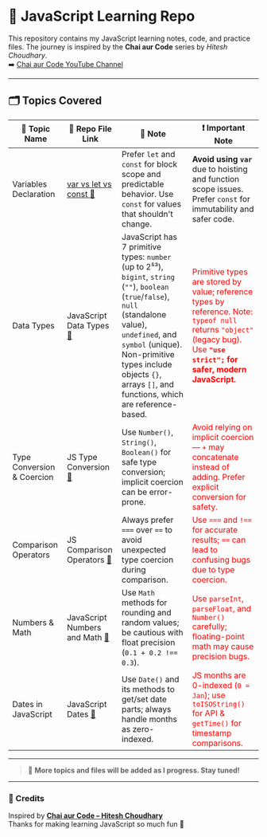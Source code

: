 # 📘 JavaScript Learning Repo

This repository contains my JavaScript learning notes, code, and practice files. The journey is inspired by the **Chai aur Code** series by _Hitesh Choudhary_.  
➡️ [Chai aur Code YouTube Channel](https://www.youtube.com/@chaiaurcode)

---

## 🗂️ Topics Covered

| 📌 Topic Name         | 📁 Repo File Link                                        | 📝 Note                                                                                                                                                                                                                                                                        | ❗ Important Note                                                                                                                                                                                            |
| --------------------- | -------------------------------------------------------- | ------------------------------------------------------------------------------------------------------------------------------------------------------------------------------------------------------------------------------------------------------------------------------ | ------------------------------------------------------------------------------------------------------------------------------------------------------------------------------------------------------------ |
| Variables Declaration | [var vs let vs const 📄](./01_basics/01_variables.js)    | Prefer `let` and `const` for block scope and predictable behavior. Use `const` for values that shouldn't change.                                                                                                                                                               | **Avoid using `var`** due to hoisting and function scope issues. Prefer `const` for immutability and safer code.                                                                                             |
| Data Types            | JavaScript Data Types [📄](./01_basics/02_data_types.js) | JavaScript has 7 primitive types: `number` (up to 2⁵³), `bigint`, `string` (`""`), `boolean` (`true`/`false`), `null` (standalone value), `undefined`, and `symbol` (unique). Non-primitive types include objects `{}`, arrays `[]`, and functions, which are reference-based. | <span style="color:red">Primitive types are stored by value; reference types by reference. Note: `typeof null` returns `"object"` (legacy bug). Use **`"use strict";` for safer, modern JavaScript.**</span> |
| Type Conversion & Coercion | JS Type Conversion [📄](./01_basics/03_conversionOperation.js)             | Use `Number()`, `String()`, `Boolean()` for safe type conversion; implicit coercion can be error-prone. | <span style="color:red">Avoid relying on implicit coercion — `+` may concatenate instead of adding. Prefer explicit conversion for safety.</span> |
| Comparison Operators     | JS Comparison Operators [📄](./01_basics/04_comparision.js)            | Always prefer `===` over `==` to avoid unexpected type coercion during comparison.           | <span style="color:red">Use `===` and `!==` for accurate results; `==` can lead to confusing bugs due to type coercion.</span> |
| Numbers & Math       | JavaScript Numbers and Math [📄](./01_basics/06_nums_and_math.js)       | Use `Math` methods for rounding and random values; be cautious with float precision (`0.1 + 0.2 !== 0.3`).       | <span style="color:red">Use `parseInt`, `parseFloat`, and `Number()` carefully; floating-point math may cause precision bugs.</span> |
| Dates in JavaScript | JavaScript Dates [📄](./01_basics/07_datesinJs.js)                    | Use `Date()` and its methods to get/set date parts; always handle months as zero-indexed.       | <span style="color:red">JS months are 0-indexed (`0 = Jan`); use `toISOString()` for API & `getTime()` for timestamp comparisons.</span> |


---

> 🧠 **More topics and files will be added as I progress. Stay tuned!**

---

### 📣 Credits

Inspired by **[Chai aur Code – Hitesh Choudhary](https://www.youtube.com/@HiteshChoudhary)**  
Thanks for making learning JavaScript so much fun 🙌
